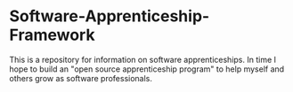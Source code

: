 # Software-Apprenticeship-Framework
This is a repository for information on software apprenticeships. In time I hope to build an "open source apprenticeship program" to help myself and others grow as software professionals.
